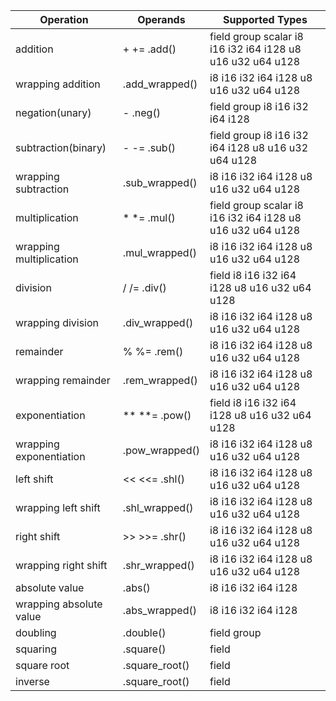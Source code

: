 | Operation               | Operands        | Supported Types                                       |
|-------------------------|-----------------|-------------------------------------------------------|
| addition                | + += .add()      | field group scalar i8 i16 i32 i64 i128 u8 u16 u32 u64 u128 |
| wrapping addition       | .add_wrapped()  | i8 i16 i32 i64 i128 u8 u16 u32 u64 u128              |
| negation(unary)         | - .neg()        | field group i8 i16 i32 i64 i128                       |
| subtraction(binary)     | - -= .sub()     | field group i8 i16 i32 i64 i128 u8 u16 u32 u64 u128   |
| wrapping subtraction    | .sub_wrapped()  | i8 i16 i32 i64 i128 u8 u16 u32 u64 u128              |
| multiplication          | * *= .mul()     | field group scalar i8 i16 i32 i64 i128 u8 u16 u32 u64 u128 |
| wrapping multiplication | .mul_wrapped() | i8 i16 i32 i64 i128 u8 u16 u32 u64 u128              |
| division                | / /= .div()     | field i8 i16 i32 i64 i128 u8 u16 u32 u64 u128         |
| wrapping division       | .div_wrapped()  | i8 i16 i32 i64 i128 u8 u16 u32 u64 u128              |
| remainder               | % %= .rem()     | i8 i16 i32 i64 i128 u8 u16 u32 u64 u128              |
| wrapping remainder      | .rem_wrapped()  | i8 i16 i32 i64 i128 u8 u16 u32 u64 u128              |
| exponentiation          | ** **= .pow()   | field i8 i16 i32 i64 i128 u8 u16 u32 u64 u128        |
| wrapping exponentiation | .pow_wrapped()  | i8 i16 i32 i64 i128 u8 u16 u32 u64 u128              |
| left shift              | << <<= .shl()   | i8 i16 i32 i64 i128 u8 u16 u32 u64 u128              |
| wrapping left shift     | .shl_wrapped()  | i8 i16 i32 i64 i128 u8 u16 u32 u64 u128              |
| right shift             | >> >>= .shr()   | i8 i16 i32 i64 i128 u8 u16 u32 u64 u128              |
| wrapping right shift    | .shr_wrapped()  | i8 i16 i32 i64 i128 u8 u16 u32 u64 u128              |
| absolute value          | .abs()          | i8 i16 i32 i64 i128                                  |
| wrapping absolute value | .abs_wrapped()  | i8 i16 i32 i64 i128                                  |
| doubling                | .double()       | field group                                          |
| squaring                | .square()       | field                                                |
| square root             | .square_root()  | field                                                |
| inverse                 | .square_root()  | field                                                |
